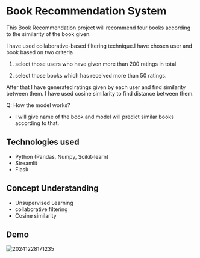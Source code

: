 
# Book Recommendation System

This Book Recommendation project will recommend four books according to the similarity of the book given.

I have used collaborative-based filtering technique.I have chosen user and book based on two criteria

  1. select those users who have given  more than 200 ratings in total

  2. select those books which has received more than 50 ratings.

After that I have generated ratings given by each user and find similarity between them. I have used cosine similarity to find distance between them.

Q: How the model works?
- I will give name of the book and model will predict similar books according to that.

## Technologies used
- Python (Pandas, Numpy, Scikit-learn)
- Streamlit
- Flask

## Concept Understanding
- Unsupervised Learning
- collaborative filtering
- Cosine similarity

## Demo

![20241228171235](https://github.com/user-attachments/assets/2d86b1b5-cf0f-44cb-ab1c-34e800b8e72f)





